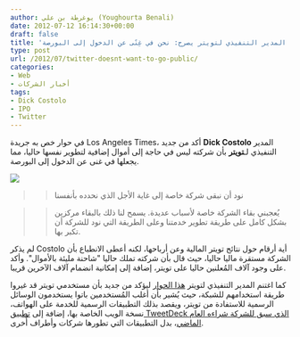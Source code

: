 ```yaml
---
author: يوغرطة بن علي (Youghourta Benali)
date: 2012-07-12 16:14:30+00:00
draft: false
title: 'المدير التنفيذي لتويتر يصرح: نحن في غِنًى عن الدخول إلى البورصة  '
type: post
url: /2012/07/twitter-doesnt-want-to-go-public/
categories:
- Web
- أخبار الشركات
tags:
- Dick Costolo
- IPO
- Twitter
---
```


في حوار خص به جريدة Los Angeles Times، أكد من جديد **Dick Costolo** المدير التنفيذي لـ**تويتر** بأن شركته ليس في حاجة إلى أموال إضافية لتطوير نفسها حاليا، مما يجعلها في غنى عن الدخول إلى البورصة.




[![](http://www.it-scoop.com/wp-content/uploads/2012/07/Dick-Costolo-twitter-ceo.jpg)
](http://www.it-scoop.com/wp-content/uploads/2012/07/Dick-Costolo-twitter-ceo.jpg)





<blockquote>

> 
> نود أن نبقى شركة خاصة إلى غاية الأجل الذي نحدده بأنفسنا
> 
> 
</blockquote>




<blockquote>

> 
> يُعجبني بقاء الشركة خاصة لأسباب عديدة. يسمح لنا ذلك بالبقاء مركزين بشكل كامل على طريقة تطوير خدمتنا وعلى الطريقة التي نود للشركة أن تكبر بها.
> 
> 
</blockquote>




لم يذكر Costolo أية أرقام حول نتائج تويتر المالية وعن أرباحها، لكنه أعطى الانطباع بأن الشركة مستقرة ماليا حاليا، حيث قال بأن شركته تملك حاليا "شاحنة مليئة بالأموال". وأكد على وجود آلاف المُعلنين حاليا على تويتر، إضافة إلى إمكانية انضمام آلاف الآخرين قريبا.




كما اغتنم المدير التنفيذي لتويتر [هذا الحوار](http://www.latimes.com/business/technology/la-fi-tn-twitter-ceo-comments-20120710,0,7322827.story) ليؤكد من جديد بأن مستخدمي تويتر قد غيروا طريقة استخدامهم للشبكة، حيث يُشير بأن أغلب المُستخدمين باتوا يستخدمون الوسائل الرسمية للاستفادة من تويتر، ويقصد بذلك التطبيقات الرسمية للخدمة على الهواتف، نسخة الويب الخاصة بها، إضافة إلى [تطبيق TweetDeck الذي سبق للشركة شراءه العام الماضي](http://www.it-scoop.com/2011/05/twitter-tweetdeck/)، بدل التطبيقات التي تطورها شركات وأطراف أُخرى.
